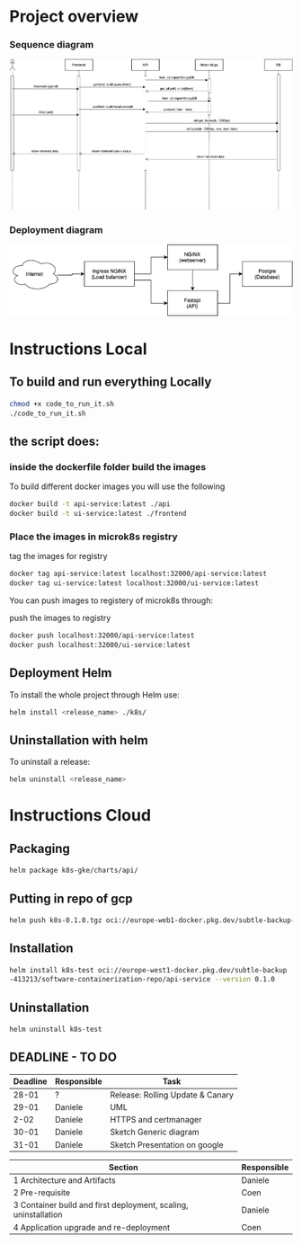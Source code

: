 # Project overview

### Sequence diagram

![Screenshot](Sequence_Diagram_drawio.png)

### Deployment diagram

![Screenshot](Deployment_uml_mk2.drawio.png)

# Instructions Local

## To build and run everything Locally  

```bash
chmod +x code_to_run_it.sh
./code_to_run_it.sh
```

## the script does: 

### inside the dockerfile folder build the images

To build different docker images you will use the following

```bash
docker build -t api-service:latest ./api
docker build -t ui-service:latest ./frontend
```

### Place the images in microk8s registry

tag the images for registry

```bash
docker tag api-service:latest localhost:32000/api-service:latest
docker tag ui-service:latest localhost:32000/ui-service:latest
```

You can push images to registery of microk8s through:

push the images to registry
```bash
docker push localhost:32000/api-service:latest
docker push localhost:32000/ui-service:latest
```

## Deployment Helm

To install the whole project through Helm use:

```bash
helm install <release_name> ./k8s/
```

## Uninstallation with helm

To uninstall a release:

```bash
helm uninstall <release_name>
```

# Instructions Cloud

## Packaging 
```bash
helm package k8s-gke/charts/api/
```
## Putting in repo of gcp
```bash
helm push k8s-0.1.0.tgz oci://europe-web1-docker.pkg.dev/subtle-backup-413213/software-containerization-repo
```
## Installation
```bash
helm install k8s-test oci://europe-west1-docker.pkg.dev/subtle-backup
-413213/software-containerization-repo/api-service --version 0.1.0
```
## Uninstallation
```bash
helm uninstall k8s-test
```

## DEADLINE - TO DO

<!-- - 18 - deadline for frontend otherwise @quarti jumps on it
- unknown - UML @quarti
- 18 - soft deadline for kubernetes oporting supporting api external access, and horizontal scaling
- 16 - 8pm heads up on kubernetes material
- 16 - 8pm heads up on lecture 4 persistant volumes -->

| Deadline | Responsible | Task                             |
| -------- | ----------- | -------------------------------- |
| 28-01    | ?           | Release: Rolling Update & Canary |
| 29-01    | Daniele     | UML                              |
| 2-02     | Daniele     | HTTPS and certmanager            |
| 30-01    | Daniele     | Sketch Generic diagram           |
| 31-01    | Daniele     | Sketch Presentation on google    |





| Section                                                         | Responsible |
| --------------------------------------------------------------- | ----------- |
| 1 Architecture and Artifacts                                    | Daniele     |
| 2 Pre-requisite                                                 | Coen        |
| 3 Container build and first deployment, scaling, uninstallation | Daniele     |
| 4 Application upgrade and re-deployment                         | Coen        |
